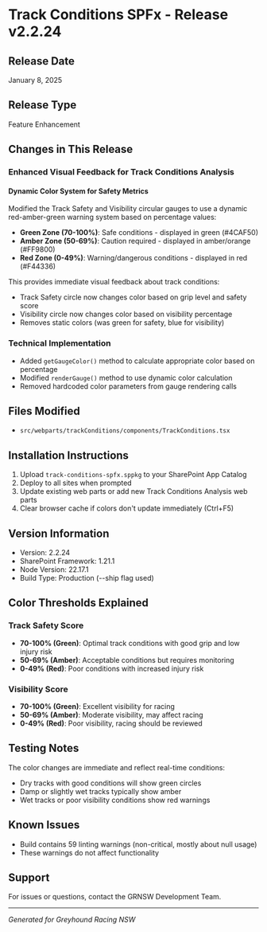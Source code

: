 # Track Conditions SPFx - Release v2.2.24

## Release Date
January 8, 2025

## Release Type
Feature Enhancement

## Changes in This Release

### Enhanced Visual Feedback for Track Conditions Analysis

#### Dynamic Color System for Safety Metrics
Modified the Track Safety and Visibility circular gauges to use a dynamic red-amber-green warning system based on percentage values:

- **Green Zone (70-100%)**: Safe conditions - displayed in green (#4CAF50)
- **Amber Zone (50-69%)**: Caution required - displayed in amber/orange (#FF9800)  
- **Red Zone (0-49%)**: Warning/dangerous conditions - displayed in red (#F44336)

This provides immediate visual feedback about track conditions:
- Track Safety circle now changes color based on grip level and safety score
- Visibility circle now changes color based on visibility percentage
- Removes static colors (was green for safety, blue for visibility)

### Technical Implementation
- Added `getGaugeColor()` method to calculate appropriate color based on percentage
- Modified `renderGauge()` method to use dynamic color calculation
- Removed hardcoded color parameters from gauge rendering calls

## Files Modified
- `src/webparts/trackConditions/components/TrackConditions.tsx`

## Installation Instructions

1. Upload `track-conditions-spfx.sppkg` to your SharePoint App Catalog
2. Deploy to all sites when prompted
3. Update existing web parts or add new Track Conditions Analysis web parts
4. Clear browser cache if colors don't update immediately (Ctrl+F5)

## Version Information
- Version: 2.2.24
- SharePoint Framework: 1.21.1
- Node Version: 22.17.1
- Build Type: Production (--ship flag used)

## Color Thresholds Explained

### Track Safety Score
- **70-100% (Green)**: Optimal track conditions with good grip and low injury risk
- **50-69% (Amber)**: Acceptable conditions but requires monitoring
- **0-49% (Red)**: Poor conditions with increased injury risk

### Visibility Score  
- **70-100% (Green)**: Excellent visibility for racing
- **50-69% (Amber)**: Moderate visibility, may affect racing
- **0-49% (Red)**: Poor visibility, racing should be reviewed

## Testing Notes
The color changes are immediate and reflect real-time conditions:
- Dry tracks with good conditions will show green circles
- Damp or slightly wet tracks typically show amber  
- Wet tracks or poor visibility conditions show red warnings

## Known Issues
- Build contains 59 linting warnings (non-critical, mostly about null usage)
- These warnings do not affect functionality

## Support
For issues or questions, contact the GRNSW Development Team.

---
*Generated for Greyhound Racing NSW*